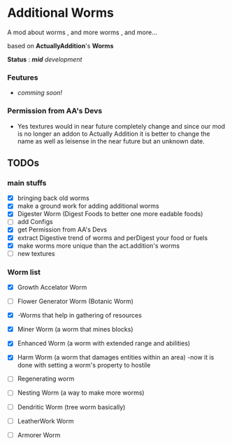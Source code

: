 # Additional Worms

A mod about worms , and more worms , and more...

based on **ActuallyAddition**'s **Worms**

**Status** : ***mid** development*
### Feutures

* *comming soon!*


### Permission from AA's Devs

* Yes textures would in near future completely change and since our mod is no longer an addon to Actually Addition it is better to change the name as well as leisense in the near future but an unknown date.

## TODOs

### main stuffs

- [x] bringing back old worms
- [x] make a ground work for adding additional worms
- [x] Digester Worm  (Digest Foods to better one more eadable foods)
- [ ] add Configs
- [x] get Permission from AA's Devs
- [x] extract Digestive trend of worms and perDigest your food or fuels
- [x] make worms more unique than the act.addition's worms
- [ ] new textures

### Worm list

- [x] Growth Accelator Worm
- [ ] Flower Generator Worm (Botanic Worm)
- [x] -Worms that help in gathering of resources
- [x] Miner Worm (a worm that mines blocks)
- [x] Enhanced Worm (a worm with extended range and abilities) 
- [x] Harm Worm (a worm that damages entities within an area) -now it is done with setting a worm's property to hostile
- [ ] Regenerating worm
- [ ] Nesting Worm (a way to make more worms)
- [ ] Dendritic Worm (tree worm basically)
- [ ] LeatherWork Worm
- [ ] Armorer Worm


